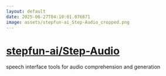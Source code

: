 ```yaml
---
layout: default
date: 2025-06-27T04:10:01.076871
image: assets/stepfun-ai_Step-Audio_cropped.png
---
```


# [stepfun-ai/Step-Audio](https://github.com/stepfun-ai/Step-Audio)

speech interface tools for audio comprehension and generation
